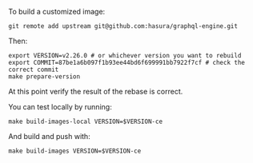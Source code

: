To build a customized image:

```
git remote add upstream git@github.com:hasura/graphql-engine.git
```

Then:

```
export VERSION=v2.26.0 # or whichever version you want to rebuild
export COMMIT=87be1a6b097f1b93ee44bd6f699991bb7922f7cf # check the correct commit
make prepare-version
```


At this point verify the result of the rebase is correct.

You can test locally by running:

```
make build-images-local VERSION=$VERSION-ce
```

And build and push with:

```
make build-images VERSION=$VERSION-ce
```
